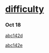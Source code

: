 # [difficulty](https://kenkoooo.com/atcoder/#/table/)

### Oct 18
[abc142d](https://atcoder.jp/contests/abc142/tasks/abc142_d)

[abc142e](https://atcoder.jp/contests/abc142/tasks/abc142_e)
